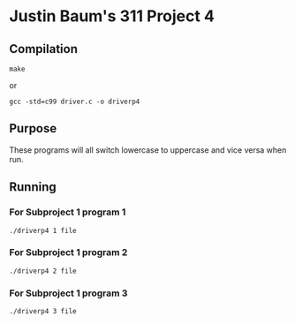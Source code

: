 # Justin Baum's 311 Project 4

## Compilation

```
make
```

or

```
gcc -std=c99 driver.c -o driverp4
```

## Purpose

These programs will all switch lowercase to uppercase and vice versa when run.

## Running

### For Subproject 1 program 1

```
./driverp4 1 file
```

### For Subproject 1 program 2

```
./driverp4 2 file
```

### For Subproject 1 program 3

```
./driverp4 3 file
```
